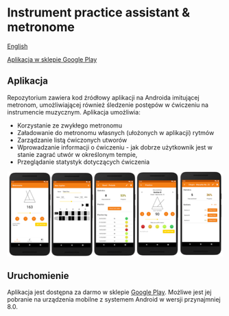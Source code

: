 # Instrument practice assistant & metronome 
[English](./README-en.md)

[Aplikacja w sklepie Google Play](https://play.google.com/store/apps/details?id=jwer.pam)

## Aplikacja
Repozytorium zawiera kod źródłowy aplikacji na Androida imitującej metronom, umożliwiającej również śledzenie postępów w ćwiczeniu na instrumencie muzycznym. Aplikacja umożliwia:
* Korzystanie ze zwykłego metronomu
* Załadowanie do metronomu własnych (ułożonych w aplikacji) rytmów
* Zarządzanie listą ćwiczonych utworów
* Wprowadzanie informacji o ćwiczeniu - jak dobrze użytkownik jest w stanie zagrać utwór w określonym tempie,
* Przeglądanie statystyk dotyczących ćwiczenia

![Przykładowe ekrany z aplikacji](./readme_media/combined.png)

## Uruchomienie
Aplikacja jest dostępna za darmo w sklepie [Google Play](https://play.google.com/store/apps/details?id=jwer.pam). Możliwe jest jej pobranie na urządzenia mobilne z systemem Android w wersji przynajmniej 8.0.